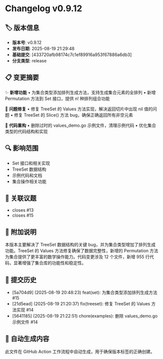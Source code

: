 # Changelog v0.9.12

## 🏷️ 版本信息

- **版本号**: v0.9.12
- **发布日期**: 2025-08-19 21:29:48
- **基础提交**: [433720afb98174c7c1ef89916a953f67886a6db3]
- **分支类型**: release

## 📋 变更摘要

✨ **新增功能**
• 为集合类型添加排列生成方法，支持生成集合元素的全排列
• 新增 Permutation 方法到 Set 接口，提供 n! 种排列组合功能

🐛 **问题修复**
• 修复 TreeSet 的 Values 方法实现，解决返回切片中出现 nil 值的问题
• 修复 TreeSet 的 Slice() 方法 bug，确保正确返回所有非空元素

🔧 **代码重构**
• 删除过时的 values_demo.go 示例文件，清理示例代码
• 优化集合类型的代码结构和实现

## 🔍 影响范围
- Set 接口和相关实现
- TreeSet 数据结构
- 示例代码和文档
- 集合操作相关功能

## 🔗 关联议题
- closes #13 
- closes #15

## 📝 附加说明
本版本主要解决了 TreeSet 数据结构的关键 bug，并为集合类型增加了排列生成功能。TreeSet 的 Values 方法修复确保了数据完整性，新增的 Permutation 方法为集合提供了更丰富的数学操作能力。代码变更涉及 12 个文件，新增 955 行代码，显著增强了集合库的功能性和稳定性。

## 📜 提交历史
- [5a704d9] (2025-08-19 20:48:23) feat(set): 为集合类型添加排列生成方法 #15
- [21d5ead] (2025-08-19 21:20:37) fix(treeset): 修复 TreeSet 的 Values 方法实现 #14
- [5641185] (2025-08-19 21:22:51) chore(examples): 删除 values_demo.go 示例文件 #14

## 🤖 自动生成内容
此文件在 GitHub Action 工作流程中自动生成，用于确保版本标签的正确创建。
